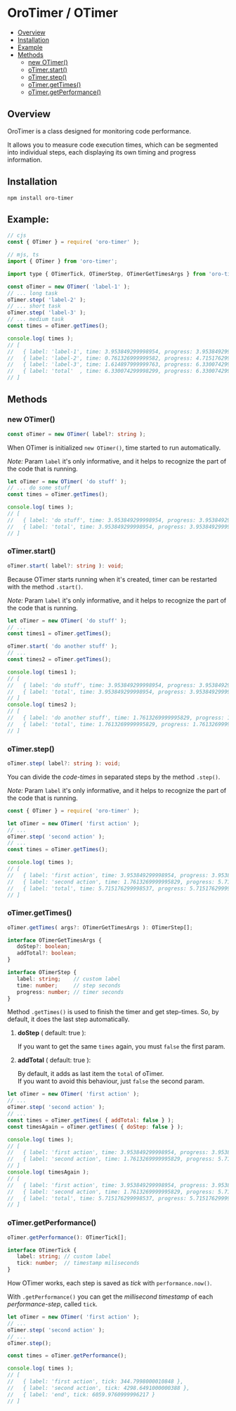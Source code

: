 # OroTimer / OTimer

* [Overview](#overview)
* [Installation](#installation)
* [Example](#example)
* [Methods](#methods)
  * [new OTimer()](#new-otimer)
  * [oTimer.start()](#otimerstart)
  * [oTimer.step()](#otimerstep)
  * [oTimer.getTimes()](#otimergettimes)
  * [oTimer.getPerformance()](#otimergetperformance)

## Overview

OroTimer is a class designed for monitoring code performance. 

It allows you to measure code execution times, which can be segmented into individual steps, each displaying its own timing and progress information.

## Installation

```shell
npm install oro-timer
```

## Example:

```js
// cjs
const { OTimer } = require( 'oro-timer' );

// mjs, ts
import { OTimer } from 'oro-timer';

import type { OTimerTick, OTimerStep, OTimerGetTimesArgs } from 'oro-timer';
```

```ts
const oTimer = new OTimer( 'label-1' );
// ... long task
oTimer.step( 'label-2' );
// ... short task
oTimer.step( 'label-3' );
// ... medium task
const times = oTimer.getTimes();

console.log( times );
// [
//   { label: 'label-1', time: 3.953849299998954, progress: 3.953849299998954 },
//   { label: 'label-2', time: 0.761326999999582, progress: 4.715176299998536 },
//   { label: 'label-3', time: 1.614897999999763, progress: 6.330074299998299 },
//   { label: 'total'  , time: 6.330074299998299, progress: 6.330074299998299  }
// ]
```

## Methods

### new OTimer()

```ts
const oTimer = new OTimer( label?: string );
```

When OTimer is initialized `new OTimer()`, time started to run automatically.

_Note:_ Param `label` it's only informative, and it helps to recognize the part of the code that is running.

```js
let oTimer = new OTimer( 'do stuff' );
// ... do some stuff
const times = oTimer.getTimes();

console.log( times );
// [
//   { label: 'do stuff', time: 3.953849299998954, progress: 3.953849299998954 },
//   { label: 'total', time: 3.953849299998954, progress: 3.953849299998954 }
// ]
```

### oTimer.start()

```ts
oTimer.start( label?: string ): void;
```

Because OTimer starts running when it's created, timer can be restarted with the method `.start()`.

_Note:_ Param `label` it's only informative, and it helps to recognize the part of the code that is running.

```js
let oTimer = new OTimer( 'do stuff' );
// ...
const times1 = oTimer.getTimes();

oTimer.start( 'do another stuff' );
// ...
const times2 = oTimer.getTimes();

console.log( times1 );
// [
//   { label: 'do stuff', time: 3.953849299998954, progress: 3.953849299998954 },
//   { label: 'total', time: 3.953849299998954, progress: 3.953849299998954 }
// ]
console.log( times2 );
// [
//   { label: 'do another stuff', time: 1.7613269999995829, progress: 1.7613269999995829 },
//   { label: 'total', time: 1.7613269999995829, progress: 1.7613269999995829 }
// ]
```

### oTimer.step()

```ts
oTimer.step( label?: string ): void;
```

You can divide the _code-times_ in separated steps by the method `.step()`.

_Note:_ Param `label` it's only informative, and it helps to recognize the part of the code that is running.

```js
const { OTimer } = require( 'oro-timer' );

let oTimer = new OTimer( 'first action' );
// ...
oTimer.step( 'second action' );
// ...
const times = oTimer.getTimes();

console.log( times );
// [
//   { label: 'first action', time: 3.953849299998954, progress: 3.953849299998954 },
//   { label: 'second action', time: 1.7613269999995829, progress: 5.715176299998537 },
//   { label: 'total', time: 5.715176299998537, progress: 5.715176299998537 }
// ]
```

### oTimer.getTimes()

```ts
oTimer.getTimes( args?: OTimerGetTimesArgs ): OTimerStep[];

interface OTimerGetTimesArgs {
   doStep?: boolean;
   addTotal?: boolean;
}

interface OTimerStep {
   label: string;    // custom label
   time: number;     // step seconds
   progress: number; // timer seconds
}
```

Method `.getTimes()` is used to finish the timer and get step-times.
So, by default, it does the last step automatically.

1. **doStep** ( default: true ): 
   
    If you want to get the same `times` again, you must `false` the first param.


2. **addTotal** ( default: true ): 
   
    By default, it adds as last item the `total` of oTimer.<br>
    If you want to avoid this behaviour, just `false` the second param.


```js
let oTimer = new OTimer( 'first action' );
// ...
oTimer.step( 'second action' );
// ...
const times = oTimer.getTimes( { addTotal: false } );
const timesAgain = oTimer.getTimes( { doStep: false } );

console.log( times );
// [
//   { label: 'first action', time: 3.953849299998954, progress: 3.953849299998954 },
//   { label: 'second action', time: 1.7613269999995829, progress: 5.715176299998537 },
// ]
console.log( timesAgain );
// [
//   { label: 'first action', time: 3.953849299998954, progress: 3.953849299998954 },
//   { label: 'second action', time: 1.7613269999995829, progress: 5.715176299998537 },
//   { label: 'total', time: 5.715176299998537, progress: 5.715176299998537 }
// ]
```

### oTimer.getPerformance()

```ts
oTimer.getPerformance(): OTimerTick[];

interface OTimerTick {
   label: string; // custom label
   tick: number;  // timestamp miliseconds
}
```

How OTimer works, each step is saved as _tick_ with `performance.now()`.

With `.getPerformance()` you can get the _millisecond timestamp_ of each _performance-step_, called `tick`.

```js
let oTimer = new OTimer( 'first action' );
// ...
oTimer.step( 'second action' );
// ...
oTimer.step();

const times = oTimer.getPerformance();

console.log( times ); 
// [
//   { label: 'first action', tick: 344.7998000010848 },
//   { label: 'second action', tick: 4298.6491000000388 },
//   { label: 'end', tick: 6059.9760999996217 }
// ]
```
